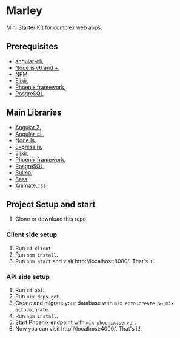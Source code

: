 # Marley

Mini Starter Kit for complex web apps.

## Prerequisites

* [angular-cli](https://github.com/angular/angular-cli),
* [Node.js v6 and +](https://nodejs.org/en/download/),
* [NPM](https://docs.npmjs.com/getting-started/what-is-npm)
* [Elixir](elixir-lang.org/),
* [Phoenix framework](http://www.phoenixframework.org/),
* [PosgreSQL](https://www.postgresql.org).

## Main Libraries

* [Angular 2](https://angular.io/),
* [Angular-cli](https://github.com/angular/angular-cli),
* [Node.js](https://nodejs.org/en/),
* [Express.js](http://expressjs.com),
* [Elixir](elixir-lang.org/),
* [Phoenix framework](http://www.phoenixframework.org/),
* [PosgreSQL](https://www.postgresql.org/),
* [Bulma](http://bulma.io/),
* [Sass](http://sass-lang.com/),
* [Animate.css](https://github.com/daneden/animate.css).

## Project Setup and start

1. Clone or download this repo. 

### Client side setup

1. Run `cd client`.
2. Run `npm install`.
3. Run `npm start` and visit http://localhost:8080/. That's it!.

### API side setup

1. Run `cd api`.
2. Run `mix deps.get`.
3. Create and migrate your database with `mix ecto.create && mix ecto.migrate`.
4. Run `npm install`.
5. Start Phoenix endpoint with `mix phoenix.server`.
6. Now you can visit http://localhost:4000/. That's it!.